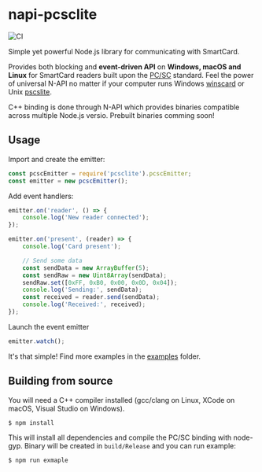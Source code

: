 # napi-pcsclite
![CI](https://github.com/petrzjunior/napi-pcsclite/workflows/CI/badge.svg?branch=master&event=push)

Simple yet powerful Node.js library for communicating with SmartCard.

Provides both blocking and **event-driven API** on **Windows, macOS and Linux** for SmartCard readers built upon the [PC/SC](https://en.wikipedia.org/wiki/PC/SC) standard. Feel the power of universal N-API no matter if your computer runs Windows [winscard](https://docs.microsoft.com/en-us/windows/win32/api/winscard/) or Unix [pscslite](https://pcsclite.apdu.fr/).

C++ binding is done through N-API which provides binaries compatible across multiple Node.js versio. Prebuilt binaries comming soon!

## Usage
Import and create the emitter:
```js
const pcscEmitter = require('pcsclite').pcscEmitter;
const emitter = new pcscEmitter();
```
Add event handlers:
```js
emitter.on('reader', () => {
	console.log('New reader connected');
});

emitter.on('present', (reader) => {
	console.log('Card present');

	// Send some data
	const sendData = new ArrayBuffer(5);
	const sendRaw = new Uint8Array(sendData);
	sendRaw.set([0xFF, 0xB0, 0x00, 0x0D, 0x04]);
	console.log('Sending:', sendData);
	const received = reader.send(sendData);
	console.log('Received:', received);	
});
```
Launch the event emitter
```js
emitter.watch();
```
It's that simple!
Find more examples in the [examples](/examples) folder.

## Building from source
You will need a C++ compiler installed (gcc/clang on Linux, XCode on macOS, Visual Studio on Windows).
```console
$ npm install
```
This will install all dependencies and compile the PC/SC binding with node-gyp. Binary will be created in `build/Release` and you can run example:
```console
$ npm run exmaple
```